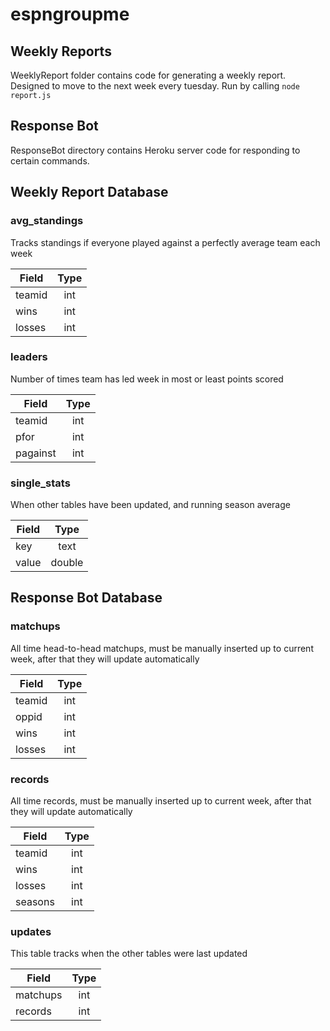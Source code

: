 # espngroupme

## Weekly Reports
WeeklyReport folder contains code for generating a weekly report.
Designed to move to the next week every tuesday.
Run by calling `node report.js`

## Response Bot
ResponseBot directory contains Heroku server code for responding to certain commands.

## Weekly Report Database
### avg_standings
Tracks standings if everyone played against a perfectly average team each week

| Field         | Type          |
| ------------- |:-------------:|
| teamid        | int           |
| wins          | int           |
| losses        | int           |

### leaders
Number of times team has led week in most or least points scored

| Field         | Type          |
| ------------- |:-------------:|
| teamid        | int           |
| pfor          | int           |
| pagainst      | int           |

### single_stats
When other tables have been updated, and running season average

| Field         | Type          |
| ------------- |:-------------:|
| key           | text          |
| value         | double        |


## Response Bot Database
### matchups
All time head-to-head matchups, must be manually inserted up to current week, after that they will update automatically

| Field         | Type          |
| ------------- |:-------------:|
| teamid        | int           |
| oppid          | int           |
| wins        | int           |
|losses | int |

### records
All time records, must be manually inserted up to current week, after that they will update automatically

| Field         | Type          |
| ------------- |:-------------:|
| teamid        | int           |
| wins          | int           |
| losses      | int           |
| seasons | int |

### updates
This table tracks when the other tables were last updated

| Field         | Type          |
| ------------- |:-------------:|
| matchups           | int          |
| records         | int        |

